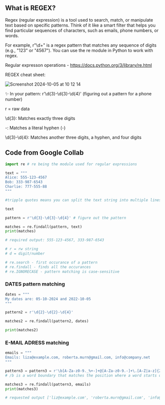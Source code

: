 ## What is REGEX?

Regex (regular expression) is a tool used to search, match, or manipulate text based on specific patterns. 
Think of it like a smart filter that helps you find particular sequences of characters, such as emails, phone numbers, or words.

For example, r"\d+" is a regex pattern that matches any sequence of digits (e.g., "123" or "4567"). You can use the re module in Python to work with regex.

Regular expresson operations - https://docs.python.org/3/library/re.html

REGEX cheat sheet:

![Screenshot 2024-10-05 at 10 12 14](https://github.com/user-attachments/assets/fdb59f87-2a02-4f13-acae-d0e1e478f7fc)

✨ In your pattern: r'\d{3}-\d{3}-\d{4}' (figuring out a pattern for a phone number)

r = raw data

\d{3}: Matches exactly three digits

-: Matches a literal hyphen (-)

\d{3}-\d{4}: Matches another three digits, a hyphen, and four digits


## Code from Google Collab

```py
import re # re being the module used for regular expressions
```

```py
text = """
Alice: 555-123-4567
Bob: 333-987-6543
Charlie: 777-555-88
"""

#tripple quotes means you can split the text string into multiple lines

text
```

```py
pattern = r'\d{3}-\d{3}-\d{4}' # figure out the pattern

matches = re.findall(pattern, text)
print(matches)

# required output: 555-123-4567, 333-987-6543

# r = rw string
# d = digit/number
```

```py
# re.search - first occurance of a pattern
# re.findall - finds all the occurances
# re.IGNORECASE - pattern matching is case-sensitive
```

### DATES pattern matching 

```py
dates = """
My dates are: 05-10-2024 and 2022-10-05
"""

pattern2 = r'\d{2}-\d{2}-\d{4}'

matches2 = re.findall(pattern2, dates)

print(matches2)
```

### E-MAIL ADRESS matching

```py
emails = """
Emails: liza@example.com, roberta.murn@gmail.com, info@company.net
"""

pattern3 = pattern3 = r'\b[A-Za-z0-9._%+-]+@[A-Za-z0-9.-]+\.[A-Z|a-z]{2,}\b'
# /b is a word boundary that matches the position where a word starts or ends. It ensures that the match is isolated and not part of a larger string of characters.

matches3 = re.findall(pattern3, emails)
print(matches3)

# requested output ['liz@example.com', 'roberta.murn@gmail.com', 'info@company.net']
```

